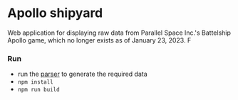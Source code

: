 # Apollo shipyard
Web application for displaying raw data from Parallel Space Inc.'s Battelship Apollo game, which no longer exists as of January 23, 2023. F


### Run
- run the [parser](parser) to generate the required data
- `npm install`
- `npm run build`
